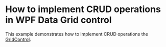 # How to implement CRUD operations in WPF Data Grid control

This example demonstrates how to implement CRUD operations the [GridControl](https://documentation.devexpress.com/WPF/DevExpress.Xpf.Grid.GridControl.class).
